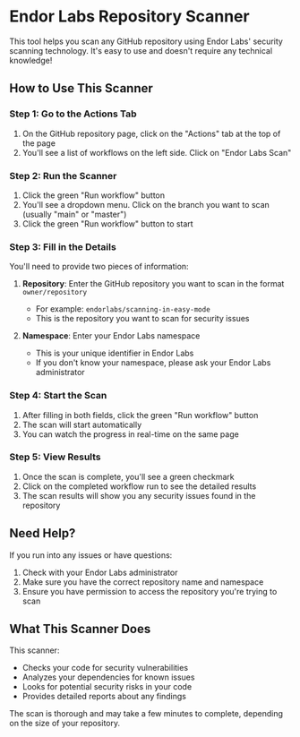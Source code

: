 # Endor Labs Repository Scanner

This tool helps you scan any GitHub repository using Endor Labs' security scanning technology. It's easy to use and doesn't require any technical knowledge!

## How to Use This Scanner

### Step 1: Go to the Actions Tab
1. On the GitHub repository page, click on the "Actions" tab at the top of the page
2. You'll see a list of workflows on the left side. Click on "Endor Labs Scan"

### Step 2: Run the Scanner
1. Click the green "Run workflow" button
2. You'll see a dropdown menu. Click on the branch you want to scan (usually "main" or "master")
3. Click the green "Run workflow" button to start

### Step 3: Fill in the Details
You'll need to provide two pieces of information:
1. **Repository**: Enter the GitHub repository you want to scan in the format `owner/repository`
   - For example: `endorlabs/scanning-in-easy-mode`
   - This is the repository you want to scan for security issues

2. **Namespace**: Enter your Endor Labs namespace
   - This is your unique identifier in Endor Labs
   - If you don't know your namespace, please ask your Endor Labs administrator

### Step 4: Start the Scan
1. After filling in both fields, click the green "Run workflow" button
2. The scan will start automatically
3. You can watch the progress in real-time on the same page

### Step 5: View Results
1. Once the scan is complete, you'll see a green checkmark
2. Click on the completed workflow run to see the detailed results
3. The scan results will show you any security issues found in the repository

## Need Help?
If you run into any issues or have questions:
1. Check with your Endor Labs administrator
2. Make sure you have the correct repository name and namespace
3. Ensure you have permission to access the repository you're trying to scan

## What This Scanner Does
This scanner:
- Checks your code for security vulnerabilities
- Analyzes your dependencies for known issues
- Looks for potential security risks in your code
- Provides detailed reports about any findings

The scan is thorough and may take a few minutes to complete, depending on the size of your repository.
